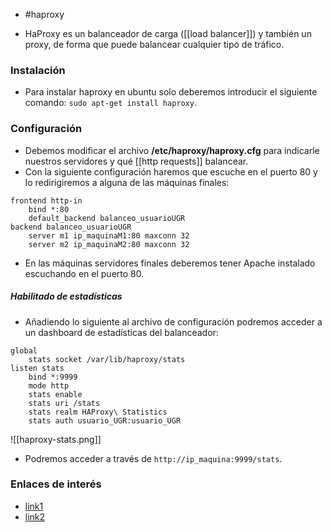 - #haproxy

- HaProxy es un balanceador de carga ([[load balancer]]) y también un proxy, de forma que puede balancear cualquier tipo de tráfico.

### Instalación
- Para instalar haproxy en ubuntu solo deberemos introducir el siguiente comando: `sudo apt-get install haproxy`.

### Configuración
- Debemos modificar el archivo **/etc/haproxy/haproxy.cfg** para indicarle nuestros servidores y qué [[http requests]] balancear.
- Con la siguiente configuración haremos que escuche en el puerto 80 y lo redirigiremos a alguna de las máquinas finales:

```
frontend http-in  
	bind *:80  
	default_backend balanceo_usuarioUGR  
backend balanceo_usuarioUGR  
	server m1 ip_maquinaM1:80 maxconn 32  
	server m2 ip_maquinaM2:80 maxconn 32
```

- En las máquinas servidores finales deberemos tener Apache instalado escuchando en el puerto 80.

##### Habilitado de estadísticas
- Añadiendo lo siguiente al archivo de configuración podremos acceder a un dashboard de estadísticas del balanceador:

```
global  
	stats socket /var/lib/haproxy/stats  
listen stats  
	bind *:9999  
	mode http  
	stats enable  
	stats uri /stats  
	stats realm HAProxy\ Statistics  
	stats auth usuario_UGR:usuario_UGR
```

![[haproxy-stats.png]]

- Podremos acceder a través de `http://ip_maquina:9999/stats`.

### Enlaces de interés
- [link1](http://code.google.com/p/haproxy-docs/)  
- [link2](http://haproxy.1wt.eu/download/1.4/doc/configuration.txt)